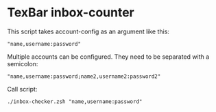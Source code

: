 # TexBar inbox-counter

This script takes account-config as an argument like this:

```
"name,username:password"
```

Multiple accounts can be configured. They need to be separated with a semicolon:

```
"name,username:password;name2,username2:password2"                
```

Call script:

```
./inbox-checker.zsh "name,username:password"                      
```                                                               

